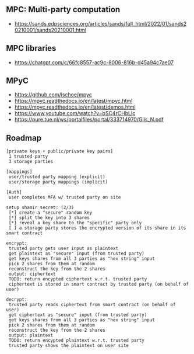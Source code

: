 ## MPC: Multi-party computation

- https://sands.edpsciences.org/articles/sands/full_html/2022/01/sands20210001/sands20210001.html

## MPC libraries

- https://chatgpt.com/c/66fc8557-ac9c-8006-816b-d45a94c7ae07

## MPyC

- https://github.com/lschoe/mpyc
- https://mpyc.readthedocs.io/en/latest/mpyc.html
- https://mpyc.readthedocs.io/en/latest/demos.html
- https://www.youtube.com/watch?v=bSC4rCHbLlc
- https://pure.tue.nl/ws/portalfiles/portal/333714970/Gils_N.pdf

## Roadmap

```
[private keys + public/private key pairs]
 1 trusted party
 3 storage parties

[mappings]
 user/trusted party mapping (explicit)
 user/storage party mappings (implicit)

[Auth]
 user completes MFA w/ trusted party on site

setup shamir secret: (2/3)
 [*] create a "secure" random key
 [*] split the key into 3 shares
 [*] reveal a key share to the "specific" party only
 [ ] a storage party stores the encrypted version of its share in its smart contract

encrypt:
 trusted party gets user input as plaintext
 get plaintext as "secure" input (from trusted party)
 get keys shares from all 3 parties as "hex string" input
 pick 2 shares from them at random
 reconstruct the key from the 2 shares
 output: ciphertext
 TODO: return encypted ciphertext w.r.t. trusted party
 ciphertext is stored in smart contract by trusted party (on behalf of user)

decrypt:
 trusted party reads ciphertext from smart contract (on behalf of user)
 get ciphertext as "secure" input (from trusted party)
 get keys shares from all 3 parties as "hex string" input
 pick 2 shares from them at random
 reconstruct the key from the 2 shares
 output: plaintext
 TODO: return encypted plaintext w.r.t. trusted party
 trusted party shows the plaintext on user site
```
